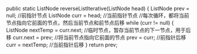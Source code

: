 public static ListNode reverseListIterative(ListNode head) {
        ListNode prev = null; //前指针节点
        ListNode curr = head; //当前指针节点
        //每次循环，都将当前节点指向它前面的节点，然后当前节点和前节点后移
        while (curr != null) {
            ListNode nextTemp = curr.next; //临时节点，暂存当前节点的下一节点，用于后移
            curr.next = prev; //将当前节点指向它前面的节点
            prev = curr; //前指针后移
            curr = nextTemp; //当前指针后移
        }
        return prev;
